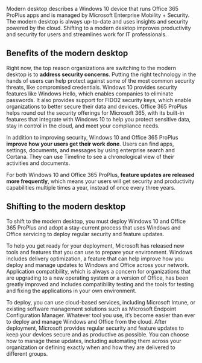 Modern desktop describes a Windows 10 device that runs Office 365 ProPlus apps and is managed by Microsoft Enterprise Mobility + Security. The modern desktop is always up-to-date and uses insights and security powered by the cloud. Shifting to a modern desktop improves productivity and security for users and streamlines work for IT professionals. 

## Benefits of the modern desktop 
Right now, the top reason organizations are switching to the modern desktop is to **address security concerns**. Putting the right technology in the hands of users can help protect against some of the most common security threats, like compromised credentials. Windows 10 provides security features like Windows Hello, which enables companies to eliminate passwords. It also provides support for FIDO2 security keys, which enable organizations to better secure their data and devices. Office 365 ProPlus helps round out the security offerings for Microsoft 365, with its built-in features that integrate with Windows 10 to help you protect sensitive data, stay in control in the cloud, and meet your compliance needs. 
 
In addition to improving security, Windows 10 and Office 365 ProPlus **improve how your users get their work done**. Users can find apps, settings, documents, and messages by using enterprise search and Cortana. They can use Timeline to see a chronological view of their activities and documents.  

For both Windows 10 and Office 365 ProPlus, **feature updates are released more frequently**, which means your users will get security and productivity capabilities multiple times a year, instead of once every three years.

## Shifting to the modern desktop 
To shift to the modern desktop, you must deploy Windows 10 and Office 365 ProPlus and adopt a stay-current process that uses Windows and Office servicing to deploy regular security and feature updates.  

To help you get ready for your deployment, Microsoft has released new tools and features that you can use to prepare your environment. Windows includes delivery optimization, a feature that can help improve how you deploy and manage updates to Windows and Office across your network. Application compatibility, which is always a concern for organizations that are upgrading to a new operating system or a version of Office, has been greatly improved and includes compatibility testing and the tools for testing and fixing the applications in your own environment. 

To deploy, you can use cloud-based services, including Microsoft Intune, or existing software management solutions such as Microsoft Endpoint Configuration Manager. Whatever tool you use, it’s become easier than ever to deploy and manage Windows and Office from the cloud. After deployment, Microsoft provides regular security and feature updates to keep your devices secure and as productive as possible. You can choose how to manage these updates, including automating them across your organization or defining exactly when and how they are delivered to different groups. 
